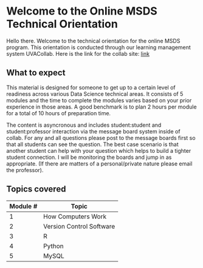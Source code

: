 # Welcome to the Online MSDS Technical Orientation
Hello there. Welcome to the technical orientation for the online MSDS program. This orientation is conducted through our learning management system UVACollab. Here is the link for the collab site: [link](https://collab.its.virginia.edu/portal/site/50e991d8-e0cf-427e-9c68-e70334d46ff6)

## What to expect
This material is designed for someone to get up to a certain level of readiness across various Data Science technical areas. It consists of 5 modules and the time to complete the modules varies based on your prior experience in those areas. A good benchmark is to plan 2 hours per module for a total of 10 hours of preparation time.

The content is asyncronous and includes student:student and student:professor interaction via the message board system inside of collab. For any and all questions please post to the message boards first so that all students can see the question. The best case scenario is that another student can help with your question which helps to build a tighter student connection. I will be monitoring the boards and jump in as appropriate. (If there are matters of a personal/private nature please email the professor).

## Topics covered
| Module # | Topic |
|---|---|
| 1 | How Computers Work |
| 2 | Version Control Software |
| 3 | R |
| 4 | Python |
| 5 | MySQL |
